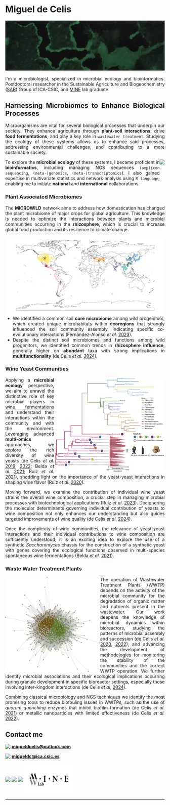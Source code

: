 <h1 align="left">Miguel de Celis</h1>

![MasterHead](https://github.com/Migueldc1/Migueldc1/blob/main/Figures/biofilm.png)
<div align="justify">
 
 I'm a microbiologist, specialized in microbial ecology and bioinformatics. Postdoctoral researcher in the Sustainable Agriculture and Biogeochemistry ([SAB](https://www.ica.csic.es/index.php/en/departments/soil-plant-and-environmental-quality-department/sustainable-agriculture-and-biogeochemistry-sab)) Group of ICA-CSIC, and [MINE](http://minelab.bioucm.es/) lab graduate.
</div> 
   
<h2 align="justify">Harnessing Microbiomes to Enhance Biological Processes</h2>
<div align="justify">

Microorganisms are vital for several biological processes that underpin our society. They enhance agriculture through **plant-soil interactions**, drive **food fermentations**, and play a key role in `wastewater treatment`. Studying the ecology of these systems allows us to enhance said processes, addressing environmental challenges, and contributing to a more sustainable society.

<img align="right" height=70 src="https://upload.wikimedia.org/wikipedia/commons/thumb/1/1b/R_logo.svg/724px-R_logo.svg.png">

To explore the **microbial ecology** of these systems, I became proficient in **bioinformatics**, including managing NGS sequences (`amplicon sequencing`, `(meta-)genomics`, `(meta-)transcriptomics`). I also gained expertise in multivariate statistics and network analysis using `R language`, enabling me to initiate **national** and **international** collaborations.
</div> 
 
<h3 align="left">Plant Associated Microbiomes</h3>
<div align="justify">
 
The **MICROWILD** network aims to address how domestication has changed the plant microbiome of major crops for global agriculture. This knowledge is needed to optimize the interactions between plants and microbial communities occurring in the **rhizosphere**, which is crucial to increase global food production and its resilience to climate change.

<img align="left" height=250 src="https://github.com/Migueldc1/Migueldc1/blob/main/Figures/CWP_map.png">

-  We identified a common soil **core microbiome** among wild progenitors, which created unique microhabitats within **ecoregions** that strongly influenced the soil community assembly, indicating specific co-evolutionary interactions (Fernández-Alonso *et al.* [2023](https://www.researchsquare.com/article/rs-3547051/v1)).
-  Despite the distinct soil microbiomes and functions among wild progenitors, we identified common trends in **rhizosphere influence**, generally higher on **abundant** taxa with strong implications in **multifunctionality** (de Celis *et al.* [2024](https://doi.org/10.1111/ele.14462)).
</div> 

<h3 align="justify">Wine Yeast Communities</h3>
<div align="justify">
 
<img align="right" height=300 src="https://github.com/Migueldc1/Migueldc1/blob/main/Figures/Wine_diversity.png">
 
Applying a **microbial ecology** perspective, we aim to unravel the distinctive role of key microbial players in [wine fermentations](https://www.semicrobiologia.org/wp-content/uploads/2023/07/5k.-Especial-Microbiologia-de-los-Alimentos.-Ecologia-e-interacciones-microbianas.-SEM_75_web.pdf) and understand their interactions within the community and with the environment. Leveraging advanced **multi-omics** approaches, we explore the rich diversity of wine yeasts (de Celis *et al.* [2019](https://academic.oup.com/lambio/article/68/6/580/6699300), [2022](https://academic.oup.com/femsyr/article/22/1/foac034/6648099); Belda *et al.* [2021](https://linkinghub.elsevier.com/retrieve/pii/B9780081005965228758); Ruiz *et al.* [2021](https://ami-journals.onlinelibrary.wiley.com/doi/full/10.1111/1462-2920.15540)), shedding light on the importance of the yeast-yeast interactions in shaping wine flavor (Ruiz *et al.* [2020](https://www.sciencedirect.com/science/article/pii/S0963996920306888)). 

Moving forward, we examine the contribution of individual wine yeast strains the overall wine composition, a crucial step in managing microbial processes with biotechnological applications (Ruiz *et al.* [2023](https://www.embopress.org/doi/full/10.15252/msb.202311613)). Deciphering the molecular determinants governing individual contribution of yeasts to wine composition not only enhances our understanding but also guides targeted improvements of wine quality (de Celis *et al.* [2024](https://doi.org/10.1186/s40168-024-01930-w)).

Once the complexity of wine communities, the relevance of yeast-yeast interactions and their individual contributions to wine composition are sufficiently understood, it is an exciting idea to explore the use of a synthetic *Saccharomyces* chassis for the construction of a synthetic yeast with genes covering the ecological functions observed in multi-species spontaneous wine fermentations (Belda *et al.* [2021](https://www.nature.com/articles/s41467-021-21877-y)).
</div> 
  
<h3 align="justify">Waste Water Treatment Plants</h3>
<div align="justify">

<img align="left" height=300 src="https://github.com/Migueldc1/Migueldc1/blob/main/Figures/WWTP_network.png">

The operation of Wastewater Treatment Plants (WWTP) depends on the activity of the microbial community for the degradation of organic matter and nutrients present in the wastewater. Our work deepens the knowledge of microbial dynamics within bioreactors, studying the patterns of microbial assembly and succession (de Celis *et al.* [2020](https://www.nature.com/articles/s41598-020-61092-1), [2022](https://www.nature.com/articles/s41522-022-00291-2)), and advancing the development of methodologies for monitoring the stability of the communities and the correct WWTP operation. We further identify microbial associations and their ecological implications occurring during granule development in specific bioreactor settings, especially those involving inter-kingdom interactions (de Celis *et al*, [2024](https://doi.org/10.1038/s41522-024-00581-x)).

Combining classical microbiology and NGS techniques we identify the most promising tools to reduce biofouling issues in WWTPs, such as the use of *quorum quenching* enzymes that inhibit biofilm formation (de Celis *et al.* [2021](https://www.sciencedirect.com/science/article/pii/S0048969721044740)) or metallic nanoparticles with limited effectiveness (de Celis *et al.* [2022](https://www.sciencedirect.com/science/article/pii/S0048969722010075)).
</div> 

<h2 align="justify">Contact me </h2>
<div align="">

<img align="top" height="25" src="https://upload.wikimedia.org/wikipedia/commons/thumb/f/f7/Microsoft_Outlook_2013-2019_logo.svg/811px-Microsoft_Outlook_2013-2019_logo.svg.png"> **migueldcelis@outlook.com**

<img align="top" height="20" src="https://static-00.iconduck.com/assets.00/mail-icon-1024x838-je2wrbe7.png"> **migueldc@ica.csic.es**

<a href="https://scholar.google.com/citations?user=voPqq-wAAAAJ&hl" target="blank"><img align="center" src="https://upload.wikimedia.org/wikipedia/commons/thumb/c/c7/Google_Scholar_logo.svg/768px-Google_Scholar_logo.svg.png" height="40"/></a>
<a href="https://www.researchgate.net/profile/Miguel-De-Celis" target="blank"><img align="center" src="https://help.researchgate.net/hc/article_attachments/17825143633297" height="60"/></a>
<a href="https://orcid.org/0000-0002-3653-3031" target="blank"><img align="center" src="https://upload.wikimedia.org/wikipedia/commons/thumb/0/06/ORCID_iD.svg/1024px-ORCID_iD.svg.png" height="40"/></a>
<a href="http://minelab.bioucm.es/" target="blank"><img align="center" src="https://github.com/Migueldc1/Migueldc1/blob/main/Figures/Logo_MineLab.png" height="100" /></a>
</div>  

---


